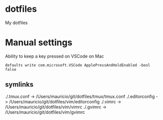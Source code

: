# dotfiles
My dotfiles



# Manual settings
Ability to keep a key pressed on VSCode on Mac
```
defaults write com.microsoft.VSCode ApplePressAndHoldEnabled -bool false
```

## symlinks
./.tmux.conf -> /Users/mauricio/git/dotfiles/tmux/tmux.conf
./.editorconfig -> /Users/mauricio/git/dotfiles/vim/editorconfig
./.vimrc -> /Users/mauricio/git/dotfiles/vim/vimrc
./.gvimrc -> /Users/mauricio/git/dotfiles/vim/gvimrc
